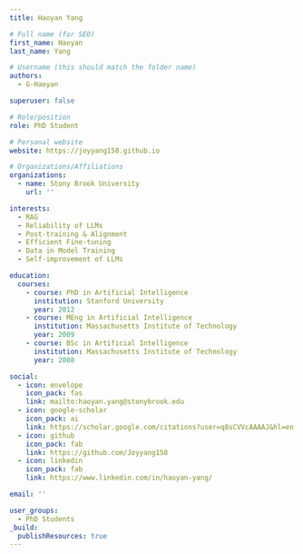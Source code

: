 ```yaml
---
title: Haoyan Yang

# Full name (for SEO)
first_name: Haoyan
last_name: Yang

# Username (this should match the folder name)
authors:
  - G-Haoyan

superuser: false

# Role/position
role: PhD Student

# Personal website
website: https://joyyang158.github.io

# Organizations/Affiliations
organizations:
  - name: Stony Brook University
    url: ''

interests:
  - RAG
  - Reliability of LLMs
  - Post-training & Alignment
  - Efficient Fine-tuning
  - Data in Model Training
  - Self-improvement of LLMs

education:
  courses:
    - course: PhD in Artificial Intelligence
      institution: Stanford University
      year: 2012
    - course: MEng in Artificial Intelligence
      institution: Massachusetts Institute of Technology
      year: 2009
    - course: BSc in Artificial Intelligence
      institution: Massachusetts Institute of Technology
      year: 2008

social:
  - icon: envelope
    icon_pack: fas
    link: mailto:haoyan.yang@stonybrook.edu
  - icon: google-scholar
    icon_pack: ai
    link: https://scholar.google.com/citations?user=q8sCVVcAAAAJ&hl=en
  - icon: github
    icon_pack: fab
    link: https://github.com/Joyyang158
  - icon: linkedin
    icon_pack: fab
    link: https://www.linkedin.com/in/haoyan-yang/

email: ''

user_groups:
  - PhD Students
_build:
  publishResources: true
---
```

